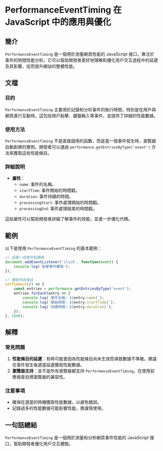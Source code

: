 <!--
Meta Description: # PerformanceEventTiming 在 JavaScript 中的應用與優化 ## 簡介 `PerformanceEventTiming` 是一個用於測量網頁性能的 JavaScript 接口，專注於事件的時間性能分析。它可以幫助開發者更好地理解和優化用戶交互過程中的延遲及其影響，從而...
Meta Keywords: performanceeventtiming, javascript, console, log, entry
-->

# PerformanceEventTiming 在 JavaScript 中的應用與優化

## 簡介
`PerformanceEventTiming` 是一個用於測量網頁性能的 JavaScript 接口，專注於事件的時間性能分析。它可以幫助開發者更好地理解和優化用戶交互過程中的延遲及其影響，從而提升網站的整體性能。

## 文檔

### 目的
`PerformanceEventTiming` 主要用於記錄和分析事件的執行時間，特別是在用戶與網頁進行互動時。這包括用戶點擊、鍵盤輸入等事件，並提供了詳細的性能數據。

### 使用方法
`PerformanceEventTiming` 不是直接調用的函數，而是當一個事件發生時，瀏覽器自動創建的實例。開發者可以通過 `performance.getEntriesByType('event')` 方法來獲取這些性能條目。

### 詳細說明
- **屬性**：
  - `name`: 事件的名稱。
  - `startTime`: 事件開始的時間戳。
  - `duration`: 事件持續的時間。
  - `processingStart`: 事件處理開始的時間戳。
  - `processingEnd`: 事件處理結束的時間戳。

這些屬性可以幫助開發者詳細了解事件的效能，並進一步優化代碼。

## 範例

以下是使用 `PerformanceEventTiming` 的基本範例：

```javascript
// 設置一個事件監聽器
document.addEventListener('click', function(event) {
    console.log('點擊事件觸發');
});

// 獲取性能條目
setTimeout(() => {
    const entries = performance.getEntriesByType('event');
    entries.forEach(entry => {
        console.log(`事件名稱: ${entry.name}`);
        console.log(`開始時間: ${entry.startTime}`);
        console.log(`持續時間: ${entry.duration}`);
    });
}, 1000);
```

## 解釋

### 常見問題
1. **性能條目的延遲**：有時可能會因為性能條目尚未生效而導致數據不準確。建議在事件發生後適當延遲獲取性能數據。
2. **瀏覽器支持**：並不是所有瀏覽器都支持 `PerformanceEventTiming`。在使用前應檢查目標瀏覽器的兼容性。

### 注意事項
- 確保在適當的時機獲取性能數據，以避免錯誤。
- 記錄過多的性能數據可能影響性能，應謹慎使用。

## 一句話總結
`PerformanceEventTiming` 是一個用於測量和分析網頁事件性能的 JavaScript 接口，幫助開發者優化用戶交互體驗。